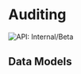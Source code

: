 # Auditing

![API: Internal/Beta](https://img.shields.io/static/v1?label=API&message=Internal/Beta&color=red&style=flat-square)



## Data Models

